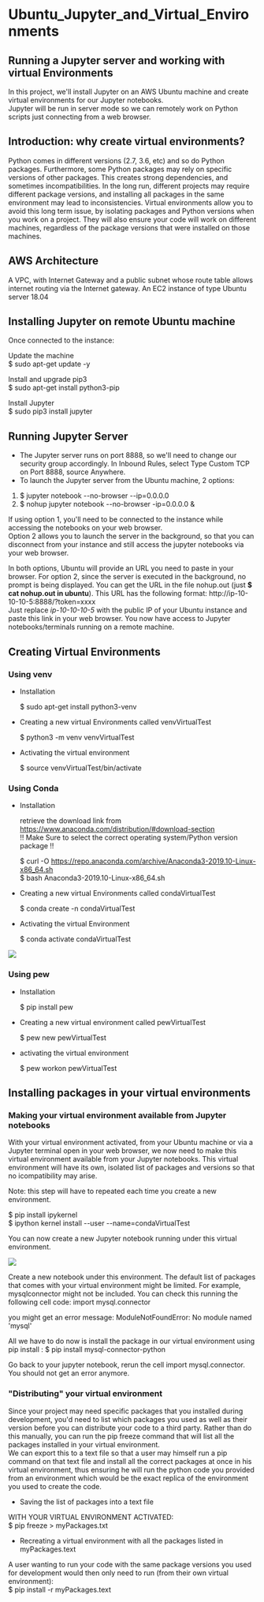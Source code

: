 # Ubuntu_Jupyter_and_Virtual_Environments
## Running a Jupyter server and working with virtual Environments

In this project, we'll install Jupyter on an AWS Ubuntu machine and create virtual environments for our Jupyter notebooks.  
Jupyter will be run in server mode so we can remotely work on Python scripts just connecting from a web browser.

## Introduction: why create virtual environments?

Python comes in different versions (2.7, 3.6, etc) and so do Python packages. Furthermore, some Python packages may rely on specific versions of other packages. This creates strong dependencies, and sometimes incompatibilities. In the long run, different projects may require different package versions, and installing all packages in the same environment may lead to inconsistencies. Virtual environments allow you to avoid this long term issue, by isolating packages and Python versions when you work on a project. They will also ensure your code will work on different machines, regardless of the package versions that were installed on those machines.


## AWS Architecture

A VPC, with Internet Gateway and a public subnet whose route table allows internet routing via the Internet gateway.
An EC2 instance of type Ubuntu server 18.04


## Installing Jupyter on remote Ubuntu machine

Once connected to the instance:

Update the machine  
$ sudo apt-get update -y  

Install and upgrade pip3  
$ sudo apt-get install python3-pip

Install Jupyter  
$ sudo pip3 install jupyter


## Running Jupyter Server

* The Jupyter server runs on port 8888, so we'll need to change our security group accordingly. In Inbound Rules, select Type Custom TCP on Port 8888, source Anywhere.
* To launch the Jupyter server from the Ubuntu machine, 2 options:
 1. $ jupyter notebook --no-browser --ip=0.0.0.0
 2. $ nohup jupyter notebook --no-browser -ip=0.0.0.0 &  

If using option 1, you'll need to be connected to the instance while accessing the notebooks on your web browser.  
Option 2 allows you to launch the server in the background, so that you can disconnect from your instance and still access the jupyter notebooks via your web browser.

In both options, Ubuntu will provide an URL you need to paste in your browser. For option 2, since the server is executed in the background, no prompt is being displayed. You can get the URL in the file nohup.out (just <b>$ cat nohup.out in ubuntu</b>). This URL has the following format: http://ip-10-10-10-5:8888/?token=xxxx  
Just replace <i>ip-10-10-10-5</i> with the public IP of your Ubuntu instance and paste this link in your web browser. You now have access to Jupyter notebooks/terminals running on a remote machine.


## Creating Virtual Environments

### Using venv

* Installation

  $ sudo apt-get install python3-venv

* Creating a new virtual Environments called venvVirtualTest

  $ python3 -m venv venvVirtualTest

* Activating the virtual environment

  $ source venvVirtualTest/bin/activate

### Using Conda

* Installation

  retrieve the download link from https://www.anaconda.com/distribution/#download-section  
  !! Make Sure to select the correct operating system/Python version package !!

  $ curl -O https://repo.anaconda.com/archive/Anaconda3-2019.10-Linux-x86_64.sh  
  $ bash Anaconda3-2019.10-Linux-x86_64.sh

* Creating a new virtual Environments called condaVirtualTest

  $ conda create -n condaVirtualTest

* Activating the virtual Environment

  $ conda activate condaVirtualTest

![](Ubuntu_conda_VE.png)


### Using pew

* Installation

  $ pip install pew

* Creating a new virtual environment called pewVirtualTest

  $ pew new pewVirtualTest

* activating the virtual environment

  $ pew workon pewVirtualTest


## Installing packages in your virtual environments

### Making your virtual environment available from Jupyter notebooks

With your virtual environment activated, from your Ubuntu machine or via a Jupyter terminal open in your web browser, we now need to make this virtual environment available from your Jupyter notebooks. This virtual environment will have its own, isolated list of packages and versions so that no icompatibility may arise.

Note: this step will have to repeated each time you create a new environment.

  $ pip install ipykernel  
  $ ipython kernel install --user --name=condaVirtualTest

You can now create a new Jupyter notebook running under this virtual environment.

![](jupyter_condaVirtualEnv.png)

Create a new notebook under this environment. The default list of packages that comes with your virtual environment might be limited. For example, mysqlconnector might not be included. You can check this running the following cell code:
import mysql.connector

you might get an error message: ModuleNotFoundError: No module named 'mysql'

All we have to do now is install the package in our virtual environment using pip install :
  $ pip install mysql-connector-python

Go back to your jupyter notebook, rerun the cell import mysql.connector. You should not get an error anymore.

### "Distributing" your virtual environment

Since your project may need specific packages that you installed during development, you'd need to list which packages you used as well as their version before you can distribute your code to a third party. Rather than do this manually, you can run the pip freeze command that will list all the packages installed in your virtual environment.  
We can export this to a text file so that a user may himself run a pip command on that text file and install all the correct packages at once in his virtual environment, thus ensuring he will run the python code you provided from an environment which would be the exact replica of the environment you used to create the code.

* Saving the list of packages into a text file

WITH YOUR VIRTUAL ENVIRONMENT ACTIVATED:  
  $ pip freeze > myPackages.txt

* Recreating a virtual environment with all the packages listed in myPackages.text

A user wanting to run your code with the same package versions you used for development would then only need to run (from their own virtual environment):  
$ pip install -r myPackages.text
